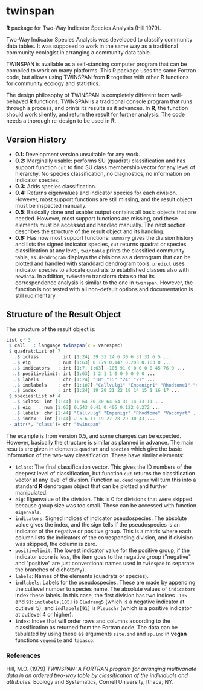 # twinspan
**R** package for Two-Way Indicator Species Analysis (Hill 1979).

Two-Way Indicator Species Analysis was developed to classify
community data tables. It was supposed to work in the same 
way as a traditional community ecologist in arranging a
community data table.

TWINSPAN is available as a self-standing computer program that
can be compiled to work on many platforms. This R package uses
the same Fortran code, but allows using TWINSPAN from **R** 
together with other **R** functions for community ecology and
statistics.

The design philosophy of TWINSPAN is completely different from
well-behaved **R** functions. TWINSPAN is a traditional console
program that runs through a process, and prints its results as
it advances. In **R**, the function should work silently, and
return the result for further analysis. The code needs a thorough
re-design to be used in **R**.

## Version History

- **0.1:** Development version unsuitable for any work.
- **0.2:** Marginally usable: performs SU (quadrat) classification and has 
  support function `cut` to find SU class membership vector for any level
  of hierarchy. No species classification, no diagnostics, no information
  on indicator species.
- **0.3:** Adds species classification. 
- **0.4:** Returns eigenvalues and indicator species for each division.
  However, most support functions are still missing, and the result object
  must be inspected manually.
- **0.5:** Basically done and usable: output contains all basic
  objects that are needed. However, most support functions are
  missing, and these elements must be accessed and handled
  manually. The next section describes the structure of the result
  object and its handling.
- **0.6:** Has now most support functions: `summary` gives the division
  history and lists the signed indicator species, `cut` returns quadrat
  or species classification at any level, `twintable` prints the 
  classified community table, `as.dendrogram` displays the divisions as
  a denrogram that can be plotted and handled with standdard dendrogram 
  tools, `predict` uses indicator species to allocate quadrats to established
  classes also with `newdata`. In addition, `twinsform` transform data so that
  its correspondence analysis is similar to the one in `twinspan`. However,
  the function is not tested with all non-default options and documentation is
  still rudimentary.
  
## Structure of the Result Object

The structure of the result object is:
```r
List of 3
 $ call   : language twinspan(x = varespec)
 $ quadrat:List of 7
  ..$ iclass       : int [1:24] 39 31 14 6 30 6 31 31 6 5 ...
  ..$ eig          : num [1:63] 0.179 0.147 0.203 0.163 0 ...
  ..$ indicators   : int [1:7, 1:63] -105 91 0 0 0 0 0 45 76 0 ...
  ..$ positivelimit: int [1:63] 1 2 1 1 0 0 0 0 0 0 ...
  ..$ labels       : chr [1:24] "18" "15" "24" "27" ...
  ..$ indlabels    : chr [1:107] "Callvulg1" "Empenigr1" "Rhodtome1" "Vaccmyrt1" ...
  ..$ index        : int [1:24] 19 20 21 22 18 14 15 1 16 17 ...
 $ species:List of 4
  ..$ iclass: int [1:44] 10 64 30 30 64 64 31 14 33 11 ...
  ..$ eig   : num [1:63] 0.543 0.41 0.405 0.122 0.272 ...
  ..$ labels: chr [1:44] "Callvulg" "Empenigr" "Rhodtome" "Vaccmyrt" ...
  ..$ index : int [1:44] 2 5 6 17 19 27 28 29 30 43 ...
 - attr(*, "class")= chr "twinspan"
```

The example is from version 0.5, and some changes can be expected.
However, basically the structure is similar as planned in advance. The
main results are given in elements `quadrat` and `species` which give
the basic information of the two-way classification. These have similar
elements:

- `iclass`: The final classification vector. This gives the ID numbers
  of the deepest level of classification, but function `cut` returns
  the classification vector at any level of division. Function 
  `as.dendrogram` will turn this into a standard **R** dendrogam
  object that can be plotted and further manipulated.
- `eig`: Eigenvalue of the division. This is 0 for divisions that were
  skipped because group size was too small. These can be accessed with
  function `eigenvals`.
- `indicators`: Signed indices of indicator pseudospecies. The
  absolute value gives the index, and the sign tells if the
  pseudospecies is an indicator of the negative or positive
  group. This is a matrix where each column lists the indicators of
  the corresponding division, and if division was skipped, the column
  is zero.
- `positivelimit`: The lowest indicator value for the positive group;
  if the indicator score is less, the item goes to the negative group
  ("negative" and "positive" are just conventional names used in
  `twinspan` to separate the branches of dichotomy).
- `labels`: Names of the elements (quadrats or species).
- `indlabels`: Labels for the pseudospecies. These are made by
  appending the cutlevel number to species name. The absolute values
  of `indicators` index these labels. In this case, the first division
  has two indices `-105` and `91`: `indlabels[105]` is `Cladrang5`
  (which is a negative indicator at cutlevel 5), and `indlabels[91]`
  is `Pleuschr` (which is a positive indicator at cutlevel 4 or
  higher).
- `index`: Index that will order rows and columns according to the
  classification as returned from the Fortran code. The data can be
  tabulated by using these as arguments `site.ind` and `sp.ind` in
  **vegan** functions `vegemite` and `tabasco`.
  
### References

Hill, M.O. (1979) _TWINSPAN: A FORTRAN program for arranging multivariate
data in an ordered two-way table by classification of the individuals and
attributes_. Ecology and Systematics, Cornell University, Ithaca, NY.
